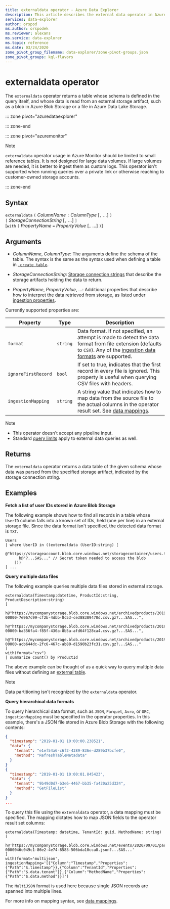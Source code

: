 ```yaml
---
title: externaldata operator - Azure Data Explorer
description: This article describes the external data operator in Azure Data Explorer.
services: data-explorer
author: orspod
ms.author: orspodek
ms.reviewer: alexans
ms.service: data-explorer
ms.topic: reference
ms.date: 03/24/2020
zone_pivot_group_filename: data-explorer/zone-pivot-groups.json
zone_pivot_groups: kql-flavors
---
```

# externaldata operator

The `externaldata` operator returns a table whose schema is defined in the query itself, and whose data is read from an external storage artifact, such as a blob in 
Azure Blob Storage or a file in Azure Data Lake Storage.

::: zone pivot="azuredataexplorer"

::: zone-end

::: zone pivot="azuremonitor"

> [!NOTE]
> `externaldata` operator usage in Azure Monitor should be limited to small reference tables. It is not designed for large data volumes. If large volumes are needed, it is better to ingest them as custom logs.
> This operator isn't supported when running queries over a private link or otherwise reaching to customer-owned storage accounts.

::: zone-end


## Syntax

`externaldata` `(` *ColumnName* `:` *ColumnType* [`,` ...] `)`   
`[` *StorageConnectionString* [`,` ...] `]`   
[`with` `(` *PropertyName* `=` *PropertyValue* [`,` ...] `)`]

## Arguments

* *ColumnName*, *ColumnType*: The arguments define the schema of the table.
  The syntax is the same as the syntax used when defining a table in [`.create table`](../management/create-table-command.md).

* *StorageConnectionString*: [Storage connection strings](../api/connection-strings/storage-connection-strings.md) that describe the storage artifacts holding the data to return.

* *PropertyName*, *PropertyValue*, ...: Additional properties that describe how to interpret
  the data retrieved from storage, as listed under [ingestion properties](../../ingestion-properties.md).

Currently supported properties are:

| Property         | Type     | Description       |
|------------------|----------|-------------------|
| `format`         | `string` | Data format. If not specified, an attempt is made to detect the data format from file extension (defaults to `CSV`). Any of the [ingestion data formats](../../ingestion-supported-formats.md) are supported. |
| `ignoreFirstRecord` | `bool` | If set to true, indicates that the first record in every file is ignored. This property is useful when querying CSV files with headers. |
| `ingestionMapping` | `string` | A string value that indicates how to map data from the source file to the actual columns in the operator result set. See [data mappings](../management/mappings.md). |


> [!NOTE]
> * This operator doesn't accept any pipeline input.
> * Standard [query limits](../concepts/querylimits.md) apply to external data queries as well.

## Returns

The `externaldata` operator returns a data table of the given schema whose data was parsed from the specified storage artifact, indicated by the storage connection string.

## Examples

**Fetch a list of user IDs stored in Azure Blob Storage**

The following example shows how to find all records in a table whose `UserID` column falls into a known set of IDs, held (one per line) in an external storage file. Since the data format isn't specified, the detected data format is `TXT`.

```kusto
Users
| where UserID in ((externaldata (UserID:string) [
    @"https://storageaccount.blob.core.windows.net/storagecontainer/users.txt" 
      h@"?...SAS..." // Secret token needed to access the blob
    ]))
| ...
```

**Query multiple data files**

The following example queries multiple data files stored in external storage.

```kusto
externaldata(Timestamp:datetime, ProductId:string, ProductDescription:string)
[
  h@"https://mycompanystorage.blob.core.windows.net/archivedproducts/2019/01/01/part-00000-7e967c99-cf2b-4dbb-8c53-ce388389470d.csv.gz?...SAS...",
  h@"https://mycompanystorage.blob.core.windows.net/archivedproducts/2019/01/02/part-00000-ba356fa4-f85f-430a-8b5a-afd64f128ca4.csv.gz?...SAS...",
  h@"https://mycompanystorage.blob.core.windows.net/archivedproducts/2019/01/03/part-00000-acb644dc-2fc6-467c-ab80-d1590b23fc31.csv.gz?...SAS..."
]
with(format="csv")
| summarize count() by ProductId
```

The above example can be thought of as a quick way to query multiple data files without defining an [external table](schema-entities/externaltables.md).

> [!NOTE]
> Data partitioning isn't recognized by the `externaldata` operator.

**Query hierarchical data formats**

To query hierarchical data format, such as `JSON`, `Parquet`, `Avro`, or `ORC`, `ingestionMapping` must be specified in the operator properties. 
In this example, there's a JSON file stored in Azure Blob Storage with the following contents:

```JSON
{
  "timestamp": "2019-01-01 10:00:00.238521",   
  "data": {    
    "tenant": "e1ef54a6-c6f2-4389-836e-d289b37bcfe0",   
    "method": "RefreshTableMetadata"   
  }   
}   
{
  "timestamp": "2019-01-01 10:00:01.845423",   
  "data": {   
    "tenant": "9b49d0d7-b3e6-4467-bb35-fa420a25d324",   
    "method": "GetFileList"   
  }   
}
...
```

To query this file using the `externaldata` operator, a data mapping must be specified. The mapping dictates how to map JSON fields to the operator result set columns:

```kusto
externaldata(Timestamp: datetime, TenantId: guid, MethodName: string)
[ 
   h@'https://mycompanystorage.blob.core.windows.net/events/2020/09/01/part-0000046c049c1-86e2-4e74-8583-506bda10cca8.json?...SAS...'
]
with(format='multijson', ingestionMapping='[{"Column":"Timestamp","Properties":{"Path":"$.timestamp"}},{"Column":"TenantId","Properties":{"Path":"$.data.tenant"}},{"Column":"MethodName","Properties":{"Path":"$.data.method"}}]')
```

The `MultiJSON` format is used here because single JSON records are spanned into multiple lines.

For more info on mapping syntax, see [data mappings](../management/mappings.md).
